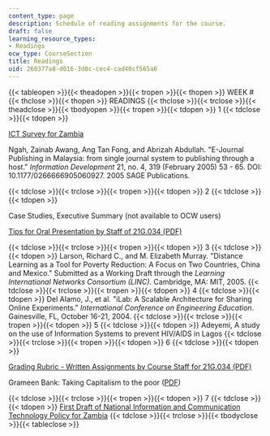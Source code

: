 ```yaml
---
content_type: page
description: Schedule of reading assignments for the course.
draft: false
learning_resource_types:
- Readings
ocw_type: CourseSection
title: Readings
uid: 260377a8-d016-3d0c-cec4-cad40cf565a6
---
```

{{< tableopen >}}{{< theadopen >}}{{< tropen >}}{{< thopen >}}
WEEK #
{{< thclose >}}{{< thopen >}}
READINGS
{{< thclose >}}{{< trclose >}}{{< theadclose >}}{{< tbodyopen >}}{{< tropen >}}{{< tdopen >}}
1
{{< tdclose >}}{{< tdopen >}}

[ICT Survey for Zambia](https://www.zicta.zm/ict-statistics/report)

Ngah, Zainab Awang, Ang Tan Fong, and Abrizah Abdullah. "E-Journal Publishing in Malaysia: from single journal system to publishing through a host." *Information Development* 21, no. 4, 319 (February 2005) 53 - 65. DOI: 10.1177/0266666905060927. 2005 SAGE Publications.

{{< tdclose >}}{{< trclose >}}{{< tropen >}}{{< tdopen >}}
2
{{< tdclose >}}{{< tdopen >}}

Case Studies, Executive Summary (not available to OCW users)

[Tips for Oral Presentation by Staff of 21G.034 (PDF)](https://ocw.mit.edu/courses/21g-034-media-education-and-the-marketplace-fall-2005/resources/mit21g_034f05_tipsfororalp/)

{{< tdclose >}}{{< trclose >}}{{< tropen >}}{{< tdopen >}}
3
{{< tdclose >}}{{< tdopen >}}
Larson, Richard C., and M. Elizabeth Murray. "Distance Learning as a Tool for Poverty Reduction: A Focus on Two Countries, China and Mexico." Submitted as a Working Draft through the *Learning International Networks Consortium (LINC)*. Cambridge, MA: MIT, 2005.
{{< tdclose >}}{{< trclose >}}{{< tropen >}}{{< tdopen >}}
4
{{< tdclose >}}{{< tdopen >}}
Del Alamo, J., et al. "iLab: A Scalable Architecture for Sharing Online Experiments." *International Conference on Engineering Education*. Gainesville, FL, October 16-21, 2004.
{{< tdclose >}}{{< trclose >}}{{< tropen >}}{{< tdopen >}}
5
{{< tdclose >}}{{< tdopen >}}
Adeyemi, A study on the use of Information Systems to prevent HIV/AIDS in Lagos
{{< tdclose >}}{{< trclose >}}{{< tropen >}}{{< tdopen >}}
6
{{< tdclose >}}{{< tdopen >}}

[Grading Rubric - Written Assignments by Course Staff for 21G.034 (PDF)](https://ocw-studio.odl.mit.edu/courses/21g-034-media-education-and-the-marketplace-fall-2005/resources/mit21g_034f05_rubricforwri)

Grameen Bank: Taking Capitalism to the poor ([PDF](https://www0.gsb.columbia.edu/mygsb/faculty/research/pubfiles/848/Grameen_Bank_v04.pdf))

{{< tdclose >}}{{< trclose >}}{{< tropen >}}{{< tdopen >}}
7
{{< tdclose >}}{{< tdopen >}}
[First Draft of National Information and Communication Technology Policy for Zambia](https://searchworks.stanford.edu/view/6288378)
{{< tdclose >}}{{< trclose >}}{{< tbodyclose >}}{{< tableclose >}}